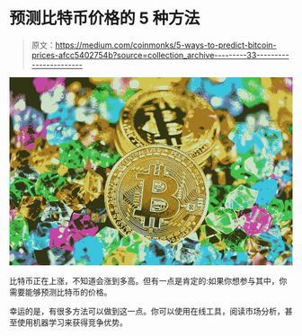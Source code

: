 # 预测比特币价格的 5 种方法

> 原文：<https://medium.com/coinmonks/5-ways-to-predict-bitcoin-prices-afcc5402754b?source=collection_archive---------33----------------------->

![](img/55add56e234f121caea3c0a849796763.png)

比特币正在上涨，不知道会涨到多高。但有一点是肯定的:如果你想参与其中，你需要能够预测比特币的价格。

幸运的是，有很多方法可以做到这一点。你可以使用在线工具，阅读市场分析，甚至使用机器学习来获得竞争优势。